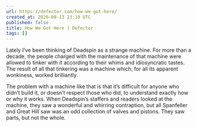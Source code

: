 ```yaml
---
url: https://defector.com/how-we-got-here/
created_at: 2020-09-13 23:10 UTC
published: false
title: How We Got Here | Defector
tags: []
---
```


Lately I’ve been thinking of Deadspin as a strange machine. For more than a decade, the people charged with the maintenance of that machine were allowed to tinker with it according to their whims and idiosyncratic tastes. The result of all that tinkering was a machine which, for all its apparent wonkiness, worked brilliantly. 

The problem with a machine like that is that it’s difficult for anyone who didn’t build it, or doesn’t respect those who did, to understand exactly how or why it works. When Deadspin’s staffers and readers looked at the machine, they saw a wonderful and whirring contraption, but all Spanfeller and Great Hill saw was an odd collection of valves and pistons. They saw parts, but not the whole.
